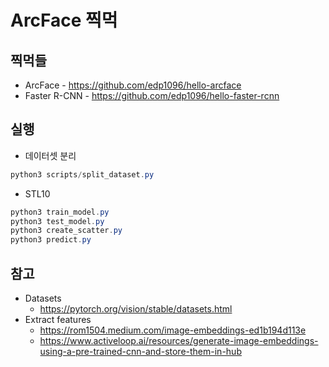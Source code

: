 # ArcFace 찍먹


## 찍먹들

* ArcFace - https://github.com/edp1096/hello-arcface
* Faster R-CNN - https://github.com/edp1096/hello-faster-rcnn


## 실행

* 데이터셋 분리
```powershell
python3 scripts/split_dataset.py
```

* STL10
```powershell
python3 train_model.py
python3 test_model.py
python3 create_scatter.py
python3 predict.py
```


## 참고

* Datasets
    * https://pytorch.org/vision/stable/datasets.html
* Extract features
    * https://rom1504.medium.com/image-embeddings-ed1b194d113e
    * https://www.activeloop.ai/resources/generate-image-embeddings-using-a-pre-trained-cnn-and-store-them-in-hub
